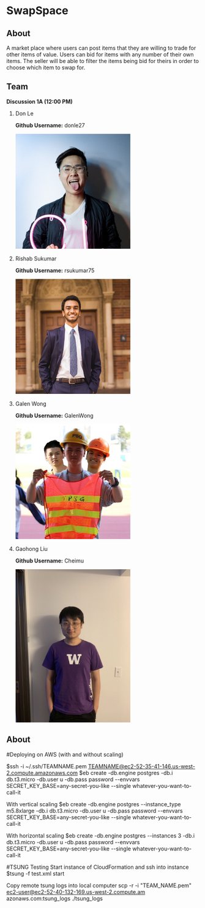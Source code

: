 # SwapSpace

## About

A market place where users can post items that they are willing to trade for other items of value. Users can bid for items with any number of their own items. The seller will be able to filter the items being bid for theirs in order to choose which item to swap for.

## Team 

**Discussion 1A (12:00 PM)**

1. Don Le 

    **Github Username:** donle27

    <img src="Images/Don.jpg" width="300px"/>

2. Rishab Sukumar

    **Github Username:** rsukumar75

    <img src="Images/Rishab.jpg" width="300px"/>

3. Galen Wong

    **Github Username:** GalenWong

    <img src="Images/Galen.jpg" width="300px">

4. Gaohong Liu

    **Github Username:** Cheimu
    
    <img src="Images/Gaohong.jpeg" width="300px">
    
## About

#Deploying on AWS (with and without scaling)

$ssh -i ~/.ssh/TEAMNAME.pem TEAMNAME@ec2-52-35-41-146.us-west-2.compute.amazonaws.com
$eb create -db.engine postgres -db.i db.t3.micro -db.user u -db.pass password --envvars SECRET_KEY_BASE=any-secret-you-like --single whatever-you-want-to-call-it

With vertical scaling
$eb create -db.engine postgres --instance_type m5.8xlarge -db.i db.t3.micro -db.user u -db.pass password --envvars SECRET_KEY_BASE=any-secret-you-like --single whatever-you-want-to-call-it

With horizontal scaling
$eb create -db.engine postgres --instances 3 -db.i db.t3.micro -db.user u -db.pass password --envvars SECRET_KEY_BASE=any-secret-you-like --single whatever-you-want-to-call-it

#TSUNG Testing
Start instance of CloudFormation and ssh into instance
$tsung -f test.xml start

Copy remote tsung logs into local computer
scp -r -i "TEAM_NAME.pem" ec2-user@ec2-52-40-132-169.us-west-2.compute.am azonaws.com:tsung_logs ./tsung_logs

